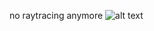 no raytracing anymore
![alt text](https://raw.githubusercontent.com/ranoke/gl_renderer/main/screenshot.png)
